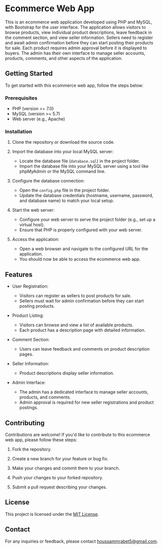 # Ecommerce Web App

This is an ecommerce web application developed using PHP and MySQL, with Bootstrap for the user interface. The application allows visitors to browse products, view individual product descriptions, leave feedback in the comment section, and view seller information. Sellers need to register and await admin confirmation before they can start posting their products for sale. Each product requires admin approval before it is displayed to buyers. The admin has their own interface to manage seller accounts, products, comments, and other aspects of the application.

## Getting Started

To get started with this ecommerce web app, follow the steps below:

### Prerequisites

- PHP (version >= 7.0)
- MySQL (version >= 5.7)
- Web server (e.g., Apache)

### Installation

1. Clone the repository or download the source code.

2. Import the database into your local MySQL server:
   - Locate the database file (`database.sql`) in the project folder.
   - Import the database file into your MySQL server using a tool like phpMyAdmin or the MySQL command line.

3. Configure the database connection:
   - Open the `config.php` file in the project folder.
   - Update the database credentials (hostname, username, password, and database name) to match your local setup.

4. Start the web server:
   - Configure your web server to serve the project folder (e.g., set up a virtual host).
   - Ensure that PHP is properly configured with your web server.

5. Access the application:
   - Open a web browser and navigate to the configured URL for the application.
   - You should now be able to access the ecommerce web app.

## Features

- User Registration:
  - Visitors can register as sellers to post products for sale.
  - Sellers must wait for admin confirmation before they can start posting products.

- Product Listing:
  - Visitors can browse and view a list of available products.
  - Each product has a description page with detailed information.

- Comment Section:
  - Users can leave feedback and comments on product description pages.

- Seller Information:
  - Product descriptions display seller information.

- Admin Interface:
  - The admin has a dedicated interface to manage seller accounts, products, and comments.
  - Admin approval is required for new seller registrations and product postings.

## Contributing

Contributions are welcome! If you'd like to contribute to this ecommerce web app, please follow these steps:

1. Fork the repository.

2. Create a new branch for your feature or bug fix.

3. Make your changes and commit them to your branch.

4. Push your changes to your forked repository.

5. Submit a pull request describing your changes.

## License

This project is licensed under the [MIT License](LICENSE).

## Contact

For any inquiries or feedback, please contact [houssammrabet5@gmail.com](mailto:houssammrabet5@gmail.com).
